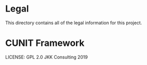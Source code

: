 # Legal

This directory contains all of the legal information for this project. 

# CUNIT Framework

LICENSE: GPL 2.0 JKK Consulting 2019